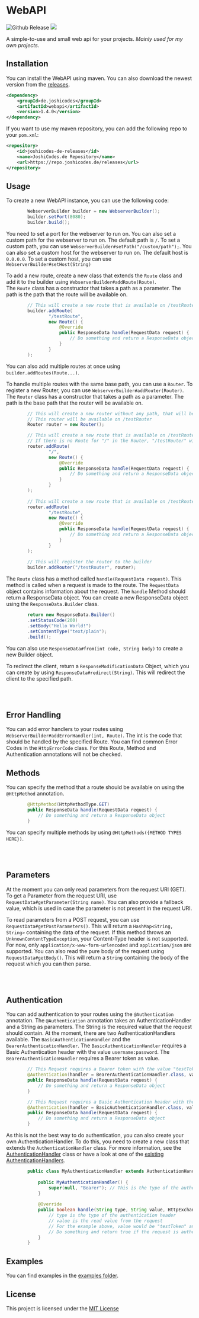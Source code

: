 # WebAPI

![Github Release](https://img.shields.io/github/v/release/JoshiCodes/WebAPI?include_prereleases)
<a href="https://repo.joshicodes.de/javadoc/releases/de/joshicodes/webapi/1.4.0/raw/index.html"><img src="https://repo.joshicodes.de/api/badge/latest/releases/de/joshicodes/webapi?color=4D7A97&name=Javadoc&prefix=v"></a>

A simple-to-use and small web api for your projects.
_Mainly used for my own projects._

## Installation

You can install the WebAPI using maven.
You can also download the newest version from the [releases](https://github.com/JoshiCodes/WebAPI/releases).

```xml
<dependency>
    <groupId>de.joshicodes</groupId>
    <artifactId>webapi</artifactId>
    <version>1.4.0</version>
</dependency>
```

If you want to use my maven repository, you can add the following repo to your `pom.xml`:

```xml
<repository>
    <id>joshicodes-de-releases</id>
    <name>JoshiCodes.de Repository</name>
    <url>https://repo.joshicodes.de/releases</url>
</repository>
```

## Usage
To create a new WebAPI instance, you can use the following code:

```java
        WebserverBuilder builder = new WebserverBuilder();
        builder.setPort(8080);
        builder.build();
```
You need to set a port for the webserver to run on. You can also set a custom path for the webserver to run on. The default path is `/`.
To set a custom path, you can use `WebserverBuilder#setPath("/custom/path");`.
You can also set a custom host for the webserver to run on. The default host is `0.0.0.0`. To set a custom host, you can use `WebserverBuilder#setHost(String)`

To add a new route, create a new class that extends the `Route` class and add it to the builder using `WebserverBuilder#addRoute(Route)`.<br>
The `Route` class has a constructor that takes a path as a parameter. The path is the path that the route will be available on.

```java
        // This will create a new route that is available on /testRoute
        builder.addRoute(
                "/testRoute",
                new Route() {
                    @Override
                    public ResponseData handle(RequestData request) {
                        // Do something and return a ResponseData object
                    }
                }
        );
```
You can also add multiple routes at once using `builder.addRoutes(Route...)`.

To handle multiple routes with the same base path, you can use a `Router`.
To register a new Router, you can use `WebserverBuilder#addRouter(Router)`.
The `Router` class has a constructor that takes a path as a parameter. The path is the base path that the router will be available on.

```java
        // This will create a new router without any path, that will be set by registering it to the builder
        // This router will be available on /testRouter
        Router router = new Router();

        // This will create a new route that is available on /testRouter
        // If there is no Route for "/" in the Router, "/testRouter" will return a 404 
        router.addRoute(
                "/",
                new Route() {
                    @Override
                    public ResponseData handle(RequestData request) {
                        // Do something and return a ResponseData object
                    }
                }
        );
        
        // This will create a new route that is available on /testRouter/testRoute
        router.addRoute(
                "/testRoute",
                new Route() {
                    @Override
                    public ResponseData handle(RequestData request) {
                        // Do something and return a ResponseData object
                    }
                }
        );
        
        // This will register the router to the builder
        builder.addRouter("/testRouter", router);
```

The `Route` class has a method called `handle(RequestData request)`. This method is called when a request is made to the route. The `RequestData` object contains information about the request. The `handle` Method should return a ResponseData object.
You can create a new ResponseData object using the `ResponseData.Builder` class.

```java
        return new ResponseData.Builder()
        .setStatusCode(200)
        .setBody("Hello World!")
        .setContentType("text/plain");
        .build();
```
You can also use `ResponseData#from(int code, String body)` to create a new Builder object.

To redirect the client, return a `ResponseModificationData` Object, which you can create by using `ResponseData#redirect(String)`. This will redirect the client to the specified path.

<br><br>

## Error Handling
You can add error handlers to your routes using `WebserverBuilder#addErrorHandler(int, Route)`. The int is the code that should be handled by the specified Route. You can find common Error Codes in the `HttpErrorCode` class.
For this Route, Method and Authentication annotations will not be checked.

## Methods
You can specify the method that a route should be available on using the `@HttpMethod` annotation.

```java
        @HttpMethod(HttpMethodType.GET)
        public ResponseData handle(RequestData request) {
            // Do something and return a ResponseData object
        }
```
You can specify multiple methods by using `@HttpMethods({METHOD TYPES HERE})`.

<br><br>

## Parameters
At the moment you can only read parameters from the request URI (GET).
To get a Parameter from the request URI, use `RequestData#getParameter(String name)`. You can also provide a fallback value, which is used in case the parameter is not present in the request URI.

To read parameters from a POST request, you can use `RequestData#getPostParameters()`. This will return a `HashMap<String, String>` containing the data of the request.
If this method throws an `UnknownContentTypeException`, your Content-Type header is not supported.
For now, only `application/x-www-form-urlencoded` and `application/json` are supported.
You can also read the pure body of the request using `RequestData#getBody()`. This will return a `String` containing the body of the request which you can then parse.

<br><br>

## Authentication
You can add authentication to your routes using the `@Authentication` annotation.
The `@Authentication` annotation takes an AuthenticationHandler and a String as parameters. The String is the required value that the request should contain.
At the moment, there are two AuthenticationHandlers available. The `BasicAuthenticationHandler` and the `BearerAuthenticationHandler`.
The `BasicAuthenticationHandler` requires a Basic Authentication header with the value `username:password`.
The `BearerAuthenticationHandler` requires a Bearer token as value.
```java
        // This Request requires a Bearer token with the value "testToken"
        @Authentication(handler = BearerAuthenticationHandler.class, value="testToken")
        public ResponseData handle(RequestData request) {
            // Do something and return a ResponseData object
        }

        // This Request requires a Basic Authentication header with the value "username:password"
        @Authentication(handler = BasicAuthenticationHandler.class, value="username:password")
        public ResponseData handle(RequestData request) {
            // Do something and return a ResponseData object
        }
```
As this is not the best way to do authentication, you can also create your own AuthenticationHandler. To do this, you need to create a new class that extends the `AuthenticationHandler` class.
For more information, see the [AuthenticationHandler](https://github.com/JoshiCodes/WebAPI/blob/master/src/main/java/de/joshicodes/webapi/auth/handler/AuthenticationHandler.java) class or have a look at one of the [existing AuthenticationHandlers](https://github.com/JoshiCodes/WebAPI/tree/master/src/main/java/de/joshicodes/webapi/auth/handler).

```java
        public class MyAuthenticationHandler extends AuthenticationHandler {
    
            public MyAuthenticationHandler() {
                super(null, "Bearer"); // This is the type of the authentication header. You can allow multiple types ("Bearer", "Basic") but your handler should be able to handle all of them.
            }
    
            @Override
            public boolean handle(String type, String value, HttpExchange exchange) {
                // type is the type of the authentication header
                // value is the read value from the request
                // For the example above, value would be "testToken" and type would be "Bearer"
                // Do something and return true if the request is authenticated
            }
        }
```

## Examples
You can find examples in the [examples folder](https://github.com/JoshiCodes/WebAPI/tree/master/examples).

## License
This project is licensed under the [MIT License](https://github.com/JoshiCodes/WebAPI/blob/master/LICENSE)
